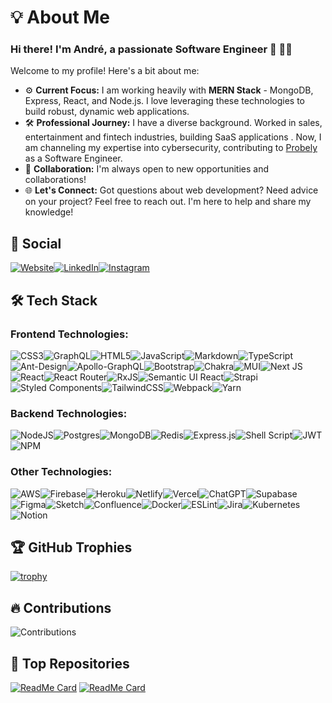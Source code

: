 
# 💡 About Me

### Hi there! I'm André, a passionate Software Engineer 👋 👨‍💻

Welcome to my profile! Here's a bit about me:

-   ⚙️ **Current Focus:** I am working heavily with **MERN Stack** - MongoDB, Express, React, and Node.js. I love leveraging these technologies to build robust, dynamic web applications.
-   🛠️ **Professional Journey:** I have a diverse background. Worked in sales, entertainment and fintech industries, building SaaS applications . Now, I am channeling my expertise into cybersecurity, contributing to [Probely](https://www.probely.com/) as a Software Engineer.
-   🤝 **Collaboration:** I'm always open to new opportunities and collaborations!
-   🌐 **Let's Connect:** Got questions about web development? Need advice on your project? Feel free to reach out. I'm here to help and share my knowledge!

## 📱 Social

[![Website](https://img.shields.io/badge/website-000000?style=for-the-badge&logo=About.me&logoColor=white)](https://www.andrerodrigo.com)[![LinkedIn](https://img.shields.io/badge/LinkedIn-0077B5?style=for-the-badge&logo=linkedin&logoColor=white)](https://pt.linkedin.com/in/andr%C3%A9-rodrigues-4b4a9b188)[![Instagram](https://img.shields.io/badge/Instagram-E4405F?style=for-the-badge&logo=instagram&logoColor=white)](https://www.instagram.com/andre.webstudio/)

## 🛠️ Tech Stack

### Frontend Technologies:
![CSS3](https://img.shields.io/badge/css3-%231572B6.svg?style=for-the-badge&logo=css3&logoColor=white)![GraphQL](https://img.shields.io/badge/-GraphQL-E10098?style=for-the-badge&logo=graphql&logoColor=white)![HTML5](https://img.shields.io/badge/html5-%23E34F26.svg?style=for-the-badge&logo=html5&logoColor=white)![JavaScript](https://img.shields.io/badge/javascript-%23323330.svg?style=for-the-badge&logo=javascript&logoColor=%23F7DF1E)![Markdown](https://img.shields.io/badge/markdown-%23000000.svg?style=for-the-badge&logo=markdown&logoColor=white)![TypeScript](https://img.shields.io/badge/typescript-%23007ACC.svg?style=for-the-badge&logo=typescript&logoColor=white)![Ant-Design](https://img.shields.io/badge/-AntDesign-%230170FE?style=for-the-badge&logo=ant-design&logoColor=white)![Apollo-GraphQL](https://img.shields.io/badge/-ApolloGraphQL-311C87?style=for-the-badge&logo=apollo-graphql)![Bootstrap](https://img.shields.io/badge/bootstrap-%23563D7C.svg?style=for-the-badge&logo=bootstrap&logoColor=white)![Chakra](https://img.shields.io/badge/chakra-%234ED1C5.svg?style=for-the-badge&logo=chakraui&logoColor=white)![MUI](https://img.shields.io/badge/MUI-%230081CB.svg?style=for-the-badge&logo=material-ui&logoColor=white)![Next JS](https://img.shields.io/badge/Next-black?style=for-the-badge&logo=next.js&logoColor=white)![React](https://img.shields.io/badge/react-%2320232a.svg?style=for-the-badge&logo=react&logoColor=%2361DAFB)![React Router](https://img.shields.io/badge/React_Router-CA4245?style=for-the-badge&logo=react-router&logoColor=white)![RxJS](https://img.shields.io/badge/rxjs-%23B7178C.svg?style=for-the-badge&logo=reactivex&logoColor=white)![Semantic UI React](https://img.shields.io/badge/Semantic%20UI%20React-%2335BDB2.svg?style=for-the-badge&logo=SemanticUIReact&logoColor=white)![Strapi](https://img.shields.io/badge/strapi-%232E7EEA.svg?style=for-the-badge&logo=strapi&logoColor=white)![Styled Components](https://img.shields.io/badge/styled--components-DB7093?style=for-the-badge&logo=styled-components&logoColor=white)![TailwindCSS](https://img.shields.io/badge/tailwindcss-%2338B2AC.svg?style=for-the-badge&logo=tailwind-css&logoColor=white)![Webpack](https://img.shields.io/badge/webpack-%238DD6F9.svg?style=for-the-badge&logo=webpack&logoColor=black)![Yarn](https://img.shields.io/badge/yarn-%232C8EBB.svg?style=for-the-badge&logo=yarn&logoColor=white)

### Backend Technologies:
![NodeJS](https://img.shields.io/badge/node.js-6DA55F?style=for-the-badge&logo=node.js&logoColor=white)![Postgres](https://img.shields.io/badge/postgres-%23316192.svg?style=for-the-badge&logo=postgresql&logoColor=white)![MongoDB](https://img.shields.io/badge/MongoDB-%234ea94b.svg?style=for-the-badge&logo=mongodb&logoColor=white)![Redis](https://img.shields.io/badge/redis-%23DD0031.svg?style=for-the-badge&logo=redis&logoColor=white)![Express.js](https://img.shields.io/badge/express.js-%23404d59.svg?style=for-the-badge&logo=express&logoColor=%2361DAFB)![Shell Script](https://img.shields.io/badge/shell_script-%23121011.svg?style=for-the-badge&logo=gnu-bash&logoColor=white)![JWT](https://img.shields.io/badge/JWT-black?style=for-the-badge&logo=JSON%20web%20tokens)![NPM](https://img.shields.io/badge/NPM-%23000000.svg?style=for-the-badge&logo=npm&logoColor=white)

### Other Technologies:
![AWS](https://img.shields.io/badge/AWS-%23FF9900.svg?style=for-the-badge&logo=amazon-aws&logoColor=white)![Firebase](https://img.shields.io/badge/firebase-%23039BE5.svg?style=for-the-badge&logo=firebase)![Heroku](https://img.shields.io/badge/heroku-%23430098.svg?style=for-the-badge&logo=heroku&logoColor=white)![Netlify](https://img.shields.io/badge/netlify-%23000000.svg?style=for-the-badge&logo=netlify&logoColor=#00C7B7)![Vercel](https://img.shields.io/badge/vercel-%23000000.svg?style=for-the-badge&logo=vercel&logoColor=white)![ChatGPT](https://img.shields.io/badge/chatGPT-74aa9c?style=for-the-badge&logo=openai&logoColor=white)![Supabase](https://img.shields.io/badge/Supabase-3ECF8E?style=for-the-badge&logo=supabase&logoColor=white)![Figma](https://img.shields.io/badge/figma-%23F24E1E.svg?style=for-the-badge&logo=figma&logoColor=white)![Sketch](https://img.shields.io/badge/Sketch-FFB387?style=for-the-badge&logo=sketch&logoColor=black)![Confluence](https://img.shields.io/badge/confluence-%23172BF4.svg?style=for-the-badge&logo=confluence&logoColor=white)![Docker](https://img.shields.io/badge/docker-%230db7ed.svg?style=for-the-badge&logo=docker&logoColor=white)![ESLint](https://img.shields.io/badge/ESLint-4B3263?style=for-the-badge&logo=eslint&logoColor=white)![Jira](https://img.shields.io/badge/jira-%230A0FFF.svg?style=for-the-badge&logo=jira&logoColor=white)![Kubernetes](https://img.shields.io/badge/kubernetes-%23326ce5.svg?style=for-the-badge&logo=kubernetes&logoColor=white)![Notion](https://img.shields.io/badge/Notion-%23000000.svg?style=for-the-badge&logo=notion&logoColor=white)
## 🏆 GitHub Trophies
[![trophy](https://github-profile-trophy.vercel.app/?username=andre-rd-rodrigues&theme=onedark)](https://github.com/ryo-ma/github-profile-trophy)

## 🔥 Contributions 
![Contributions](https://github-readme-activity-graph.vercel.app/graph?username=andre-rd-rodrigues&theme=react-dark&hide_border=true&area=true) 
## 🌟 Top Repositories
[![ReadMe Card](https://github-readme-stats.vercel.app/api/pin/?username=andre-rd-rodrigues&repo=primetravel-app&theme=radical)](https://github.com/andre-rd-rodrigues/primetravel-app)
[![ReadMe Card](https://github-readme-stats.vercel.app/api/pin/?username=andre-rd-rodrigues&repo=cdeff&theme=radical)](https://github.com/andre-rd-rodrigues/cdeff)

